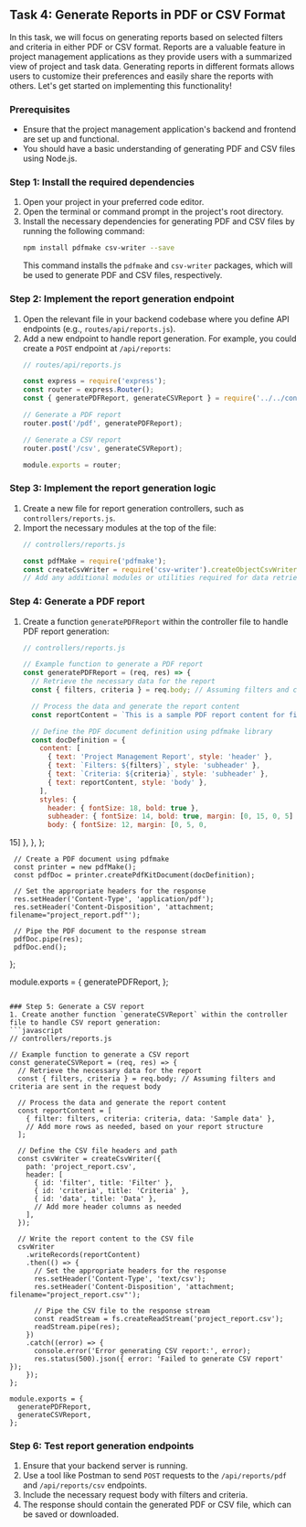 ## Task 4: Generate Reports in PDF or CSV Format

In this task, we will focus on generating reports based on selected filters and criteria in either PDF or CSV format. Reports are a valuable feature in project management applications as they provide users with a summarized view of project and task data. Generating reports in different formats allows users to customize their preferences and easily share the reports with others. Let's get started on implementing this functionality!

### Prerequisites
- Ensure that the project management application's backend and frontend are set up and functional.
- You should have a basic understanding of generating PDF and CSV files using Node.js.

### Step 1: Install the required dependencies
1. Open your project in your preferred code editor.
2. Open the terminal or command prompt in the project's root directory.
3. Install the necessary dependencies for generating PDF and CSV files by running the following command:
   ```bash
   npm install pdfmake csv-writer --save
   ```
   This command installs the `pdfmake` and `csv-writer` packages, which will be used to generate PDF and CSV files, respectively.

### Step 2: Implement the report generation endpoint
1. Open the relevant file in your backend codebase where you define API endpoints (e.g., `routes/api/reports.js`).
2. Add a new endpoint to handle report generation. For example, you could create a `POST` endpoint at `/api/reports`:
   ```javascript
   // routes/api/reports.js

   const express = require('express');
   const router = express.Router();
   const { generatePDFReport, generateCSVReport } = require('../../controllers/reports');

   // Generate a PDF report
   router.post('/pdf', generatePDFReport);

   // Generate a CSV report
   router.post('/csv', generateCSVReport);

   module.exports = router;
   ```

### Step 3: Implement the report generation logic
1. Create a new file for report generation controllers, such as `controllers/reports.js`.
2. Import the necessary modules at the top of the file:
   ```javascript
   // controllers/reports.js

   const pdfMake = require('pdfmake');
   const createCsvWriter = require('csv-writer').createObjectCsvWriter;
   // Add any additional modules or utilities required for data retrieval and processing
   ```

### Step 4: Generate a PDF report
1. Create a function `generatePDFReport` within the controller file to handle PDF report generation:
   ```javascript
   // controllers/reports.js

   // Example function to generate a PDF report
   const generatePDFReport = (req, res) => {
     // Retrieve the necessary data for the report
     const { filters, criteria } = req.body; // Assuming filters and criteria are sent in the request body

     // Process the data and generate the report content
     const reportContent = `This is a sample PDF report content for filters: ${filters} and criteria: ${criteria}`;

     // Define the PDF document definition using pdfmake library
     const docDefinition = {
       content: [
         { text: 'Project Management Report', style: 'header' },
         { text: `Filters: ${filters}`, style: 'subheader' },
         { text: `Criteria: ${criteria}`, style: 'subheader' },
         { text: reportContent, style: 'body' },
       ],
       styles: {
         header: { fontSize: 18, bold: true },
         subheader: { fontSize: 14, bold: true, margin: [0, 15, 0, 5] },
         body: { fontSize: 12, margin: [0, 5, 0, 

15] },
       },
     };

     // Create a PDF document using pdfmake
     const printer = new pdfMake();
     const pdfDoc = printer.createPdfKitDocument(docDefinition);

     // Set the appropriate headers for the response
     res.setHeader('Content-Type', 'application/pdf');
     res.setHeader('Content-Disposition', 'attachment; filename="project_report.pdf"');

     // Pipe the PDF document to the response stream
     pdfDoc.pipe(res);
     pdfDoc.end();
   };

   module.exports = {
     generatePDFReport,
   };
   ```

### Step 5: Generate a CSV report
1. Create another function `generateCSVReport` within the controller file to handle CSV report generation:
   ```javascript
   // controllers/reports.js

   // Example function to generate a CSV report
   const generateCSVReport = (req, res) => {
     // Retrieve the necessary data for the report
     const { filters, criteria } = req.body; // Assuming filters and criteria are sent in the request body

     // Process the data and generate the report content
     const reportContent = [
       { filter: filters, criteria: criteria, data: 'Sample data' },
       // Add more rows as needed, based on your report structure
     ];

     // Define the CSV file headers and path
     const csvWriter = createCsvWriter({
       path: 'project_report.csv',
       header: [
         { id: 'filter', title: 'Filter' },
         { id: 'criteria', title: 'Criteria' },
         { id: 'data', title: 'Data' },
         // Add more header columns as needed
       ],
     });

     // Write the report content to the CSV file
     csvWriter
       .writeRecords(reportContent)
       .then(() => {
         // Set the appropriate headers for the response
         res.setHeader('Content-Type', 'text/csv');
         res.setHeader('Content-Disposition', 'attachment; filename="project_report.csv"');

         // Pipe the CSV file to the response stream
         const readStream = fs.createReadStream('project_report.csv');
         readStream.pipe(res);
       })
       .catch((error) => {
         console.error('Error generating CSV report:', error);
         res.status(500).json({ error: 'Failed to generate CSV report' });
       });
   };

   module.exports = {
     generatePDFReport,
     generateCSVReport,
   };
   ```

### Step 6: Test report generation endpoints
1. Ensure that your backend server is running.
2. Use a tool like Postman to send `POST` requests to the `/api/reports/pdf` and `/api/reports/csv` endpoints.
3. Include the necessary request body with filters and criteria.
4. The response should contain the generated PDF or CSV file, which can be saved or downloaded.

